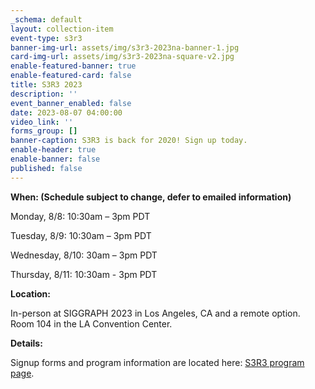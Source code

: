 ```yaml
---
_schema: default
layout: collection-item
event-type: s3r3
banner-img-url: assets/img/s3r3-2023na-banner-1.jpg
card-img-url: assets/img/s3r3-2023na-square-v2.jpg
enable-featured-banner: true
enable-featured-card: false
title: S3R3 2023
description: ''
event_banner_enabled: false
date: 2023-08-07 04:00:00
video_link: ''
forms_group: []
banner-caption: S3R3 is back for 2020! Sign up today.
enable-header: true
enable-banner: false
published: false
---
```

**When: (Schedule subject to change, defer to emailed information)**

Monday, 8/8: 10:30am – 3pm PDT

Tuesday, 8/9: 10:30am – 3pm PDT

Wednesday, 8/10: 30am – 3pm PDT

Thursday, 8/11: 10:30am - 3pm PDT

**Location:**

In-person at SIGGRAPH 2023 in Los Angeles, CA and a remote option. Room 104 in the LA Convention Center.

**Details:**

Signup forms and program information are located here: [S3R3 program page]().